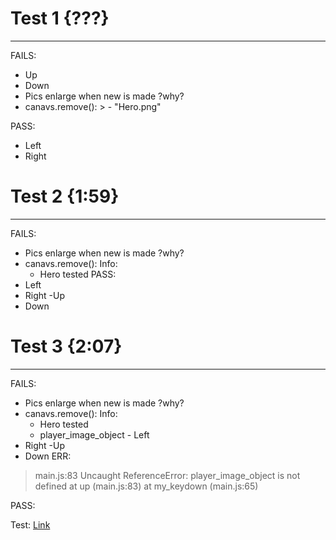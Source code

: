 # Test 1 {???}
_____
FAILS:
   - Up 
   - Down
   - Pics enlarge when new is made ?why?
   - canavs.remove():
    > - "Hero.png"
       
PASS:
   - Left
   - Right

# Test 2 {1:59}
_____
FAILS:
   - Pics enlarge when new is made ?why?
   - canavs.remove():
      Info:
      - Hero tested
PASS:
   - Left
   - Right
    -Up 
   - Down



# Test 3 {2:07}
_____
FAILS:
   - Pics enlarge when new is made ?why?
   - canavs.remove():
      Info:
      - Hero tested
      - player_image_object
    - Left
   - Right
    -Up 
   - Down
   ERR: 
   >main.js:83 Uncaught ReferenceError: player_image_object is not defined
    at up (main.js:83)
    at my_keydown (main.js:65)

PASS:


Test: [Link](http://127.0.0.1:5500/)